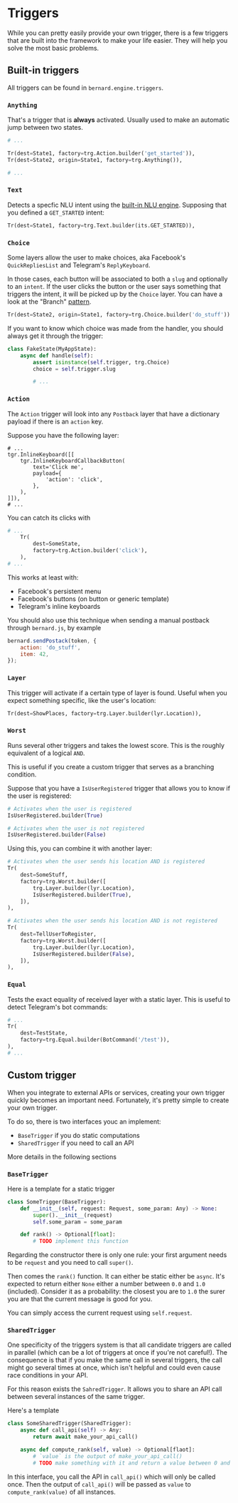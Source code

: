 Triggers
========

While you can pretty easily provide your own trigger, there is a few
triggers that are built into the framework to make your life easier.
They will help you solve the most basic problems.

## Built-in triggers

All triggers can be found in `bernard.engine.triggers`.

### `Anything`

That's a trigger that is **always** activated. Usually used to make
an automatic jump between two states.

```python
# ...

Tr(dest=State1, factory=trg.Action.builder('get_started')),
Tr(dest=State2, origin=State1, factory=trg.Anything()),

# ...
```

### `Text`

Detects a specfic NLU intent using the
[built-in NLU engine](./lang/nlu.md). Supposing that you defined a
`GET_STARTED` intent:

```python
Tr(dest=State1, factory=trg.Text.builder(its.GET_STARTED)),
```

### `Choice`

Some layers allow the user to make choices, aka Facebook's
`QuickRepliesList` and Telegram's `ReplyKeyboard`.

In those cases, each button will be associated to both a `slug` and
optionally to an `intent`. If the user clicks the button or the user
says something that triggers the intent, it will be picked up by the
`Choice` layer. You can have a look at the "Branch"
[pattern](./pattern.md).

```python
Tr(dest=State2, origin=State1, factory=trg.Choice.builder('do_stuff'))
```

If you want to know which choice was made from the handler, you should
always get it through the trigger:

```python
class FakeState(MyAppState):
    async def handle(self):
        assert isinstance(self.trigger, trg.Choice)
        choice = self.trigger.slug

        # ...
```

### `Action`

The `Action` trigger will look into any `Postback` layer that have a
dictionary payload if there is an `action` key.

Suppose you have the following layer:

```
# ...
tgr.InlineKeyboard([[
    tgr.InlineKeyboardCallbackButton(
        text='Click me',
        payload={
            'action': 'click',
        },
    ),
]]),
# ...
```

You can catch its clicks with

```python
# ...
    Tr(
        dest=SomeState,
        factory=trg.Action.builder('click'),
    ),
# ...
```

This works at least with:

- Facebook's persistent menu
- Facebook's buttons (on button or generic template)
- Telegram's inline keyboards

You should also use this technique when sending a manual postback
through `bernard.js`, by example

```javascript
bernard.sendPostack(token, {
    action: 'do_stuff',
    item: 42,
});
```

### `Layer`

This trigger will activate if a certain type of layer is found. Useful
when you expect something specific, like the user's location:

```python
Tr(dest=ShowPlaces, factory=trg.Layer.builder(lyr.Location)),
```

### `Worst`

Runs several other triggers and takes the lowest score. This is the
roughly equivalent of a logical `AND`.

This is useful if you create a custom trigger that serves as a branching
condition.

Suppose that you have a `IsUserRegistered` trigger that allows you to
know if the user is registered:

```python
# Activates when the user is registered
IsUserRegistered.builder(True)

# Activates when the user is not registered
IsUserRegistered.builder(False)
```

Using this, you can combine it with another layer:

```python
# Activates when the user sends his location AND is registered
Tr(
    dest=SomeStuff,
    factory=trg.Worst.builder([
        trg.Layer.builder(lyr.Location),
        IsUserRegistered.builder(True),
    ]),
),

# Activates when the user sends his location AND is not registered
Tr(
    dest=TellUserToRegister,
    factory=trg.Worst.builder([
        trg.Layer.builder(lyr.Location),
        IsUserRegistered.builder(False),
    ]),
),
```

### `Equal`

Tests the exact equality of received layer with a static layer. This is
useful to detect Telegram's bot commands:

```python
# ...
Tr(
    dest=TestState,
    factory=trg.Equal.builder(BotCommand('/test')),
),
# ...
```

## Custom trigger

When you integrate to external APIs or services, creating your own
trigger quickly becomes an important need. Fortunately, it's pretty
simple to create your own trigger.

To do so, there is two interfaces youc an implement:

- `BaseTrigger` if you do static computations
- `SharedTrigger` if you need to call an API

More details in the following sections

### `BaseTrigger`

Here is a template for a static trigger

```python
class SomeTrigger(BaseTrigger):
    def __init__(self, request: Request, some_param: Any) -> None:
        super().__init__(request)
        self.some_param = some_param

    def rank() -> Optional[float]:
        # TODO implement this function
```

Regarding the constructor there is only one rule: your first argument
needs to be `request` and you need to call `super()`.

Then comes the `rank()` function. It can either be static either be
`async`. It's expected to return either `None` either a number between
`0.0` and `1.0` (included). Consider it as a probability: the closest
you are to `1.0` the surer you are that the current message is good
for you.

You can simply access the current request using `self.request`.

### `SharedTrigger`

One specificity of the triggers system is that all candidate triggers
are called in parallel (which can be a lot of triggers at once if you're
not careful!). The consequence is that if you make the same call in
several triggers, the call might go several times at once, which isn't
helpful and could even cause race conditions in your API.

For this reason exists the `SahredTrigger`. It allows you to share an
API call between several instances of the same trigger.

Here's a template

```python
class SomeSharedTrigger(SharedTrigger):
    async def call_api(self) -> Any:
        return await make_your_api_call()

    async def compute_rank(self, value) -> Optional[flaot]:
        # `value` is the output of make_your_api_call()
        # TODO make something with it and return a value between 0 and 1
```

In this interface, you call the API in `call_api()` which will only be
called once. Then the output of `call_api()` will be passed as `value`
to `compute_rank(value)` of all instances.
